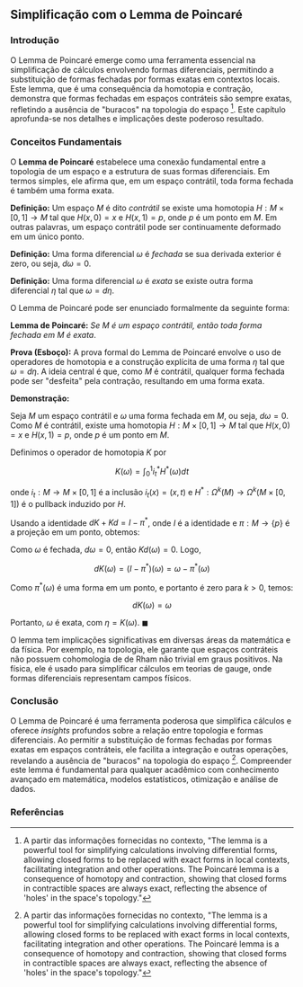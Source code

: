 ## Simplificação com o Lemma de Poincaré

### Introdução
O Lemma de Poincaré emerge como uma ferramenta essencial na simplificação de cálculos envolvendo formas diferenciais, permitindo a substituição de formas fechadas por formas exatas em contextos locais. Este lemma, que é uma consequência da homotopia e contração, demonstra que formas fechadas em espaços contráteis são sempre exatas, refletindo a ausência de "buracos" na topologia do espaço [^1]. Este capítulo aprofunda-se nos detalhes e implicações deste poderoso resultado.

### Conceitos Fundamentais
O **Lemma de Poincaré** estabelece uma conexão fundamental entre a topologia de um espaço e a estrutura de suas formas diferenciais. Em termos simples, ele afirma que, em um espaço contrátil, toda forma fechada é também uma forma exata.

**Definição:** Um espaço $M$ é dito *contrátil* se existe uma homotopia $H: M \times [0,1] \to M$ tal que $H(x,0) = x$ e $H(x,1) = p$, onde $p$ é um ponto em $M$. Em outras palavras, um espaço contrátil pode ser continuamente deformado em um único ponto.

**Definição:** Uma forma diferencial $\omega$ é *fechada* se sua derivada exterior é zero, ou seja, $d\omega = 0$.

**Definição:** Uma forma diferencial $\omega$ é *exata* se existe outra forma diferencial $\eta$ tal que $\omega = d\eta$.

O Lemma de Poincaré pode ser enunciado formalmente da seguinte forma:

**Lemma de Poincaré:** *Se $M$ é um espaço contrátil, então toda forma fechada em $M$ é exata*.

**Prova (Esboço):** A prova formal do Lemma de Poincaré envolve o uso de operadores de homotopia e a construção explícita de uma forma $\eta$ tal que $\omega = d\eta$. A ideia central é que, como $M$ é contrátil, qualquer forma fechada pode ser "desfeita" pela contração, resultando em uma forma exata.

**Demonstração:**

Seja $M$ um espaço contrátil e $\omega$ uma forma fechada em $M$, ou seja, $d\omega = 0$. Como $M$ é contrátil, existe uma homotopia $H: M \times [0,1] \to M$ tal que $H(x,0) = x$ e $H(x,1) = p$, onde $p$ é um ponto em $M$.

Definimos o operador de homotopia $K$ por

$$K(\omega) = \int_0^1 i^*_t H^* (\omega) dt$$

onde $i_t: M \to M \times [0,1]$ é a inclusão $i_t(x) = (x, t)$ e $H^*: \Omega^k(M) \to \Omega^k(M \times [0,1])$ é o pullback induzido por $H$.

Usando a identidade $dK + Kd = I - \pi^*$, onde $I$ é a identidade e $\pi: M \to \{p\}$ é a projeção em um ponto, obtemos:

Como $\omega$ é fechada, $d\omega = 0$, então $Kd(\omega) = 0$. Logo,

$$dK(\omega) = (I - \pi^*)(\omega) = \omega - \pi^*(\omega)$$

Como $\pi^*(\omega)$ é uma forma em um ponto, e portanto é zero para $k > 0$, temos:

$$dK(\omega) = \omega$$

Portanto, $\omega$ é exata, com $\eta = K(\omega)$. $\blacksquare$

O lemma tem implicações significativas em diversas áreas da matemática e da física. Por exemplo, na topologia, ele garante que espaços contráteis não possuem cohomologia de de Rham não trivial em graus positivos. Na física, ele é usado para simplificar cálculos em teorias de gauge, onde formas diferenciais representam campos físicos.

### Conclusão
O Lemma de Poincaré é uma ferramenta poderosa que simplifica cálculos e oferece *insights* profundos sobre a relação entre topologia e formas diferenciais. Ao permitir a substituição de formas fechadas por formas exatas em espaços contráteis, ele facilita a integração e outras operações, revelando a ausência de "buracos" na topologia do espaço [^1]. Compreender este lemma é fundamental para qualquer acadêmico com conhecimento avançado em matemática, modelos estatísticos, otimização e análise de dados.

### Referências
[^1]: A partir das informações fornecidas no contexto, "The lemma is a powerful tool for simplifying calculations involving differential forms, allowing closed forms to be replaced with exact forms in local contexts, facilitating integration and other operations. The Poincaré lemma is a consequence of homotopy and contraction, showing that closed forms in contractible spaces are always exact, reflecting the absence of \'holes\' in the space\'s topology."
<!-- END -->